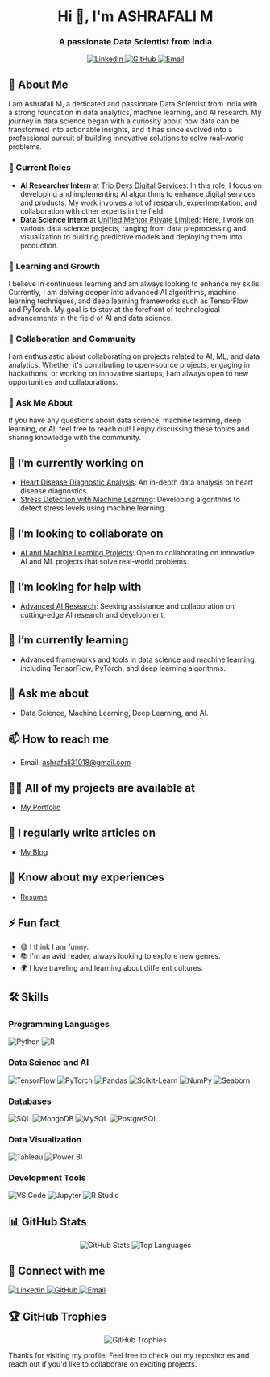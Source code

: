 <h1 align="center">Hi 👋, I'm ASHRAFALI M</h1>
<h3 align="center">A passionate Data Scientist from India</h3>

<p align="center">
  <a href="https://www.linkedin.com/in/ashrafali-m-769b25246" target="_blank">
    <img src="https://img.shields.io/badge/LinkedIn-ashrafali--m-blue" alt="LinkedIn">
  </a>
  <a href="https://github.com/ASHRAFALI-M" target="_blank">
    <img src="https://img.shields.io/badge/GitHub-ASHRAFALI--M-black" alt="GitHub">
  </a>
  <a href="mailto:ashrafali31018@gmail.com">
    <img src="https://img.shields.io/badge/Email-ashrafali31018@gmail.com-red" alt="Email">
  </a>
</p>

## 🌟 About Me

I am Ashrafali M, a dedicated and passionate Data Scientist from India with a strong foundation in data analytics, machine learning, and AI research. My journey in data science began with a curiosity about how data can be transformed into actionable insights, and it has since evolved into a professional pursuit of building innovative solutions to solve real-world problems.

### 🔭 Current Roles

- **AI Researcher Intern** at [Trio Devs Digital Services](#): In this role, I focus on developing and implementing AI algorithms to enhance digital services and products. My work involves a lot of research, experimentation, and collaboration with other experts in the field.
- **Data Science Intern** at [Unified Mentor Private Limited](#): Here, I work on various data science projects, ranging from data preprocessing and visualization to building predictive models and deploying them into production.

### 🌱 Learning and Growth

I believe in continuous learning and am always looking to enhance my skills. Currently, I am delving deeper into advanced AI algorithms, machine learning techniques, and deep learning frameworks such as TensorFlow and PyTorch. My goal is to stay at the forefront of technological advancements in the field of AI and data science.

### 👯 Collaboration and Community

I am enthusiastic about collaborating on projects related to AI, ML, and data analytics. Whether it's contributing to open-source projects, engaging in hackathons, or working on innovative startups, I am always open to new opportunities and collaborations.

### 💬 Ask Me About

If you have any questions about data science, machine learning, deep learning, or AI, feel free to reach out! I enjoy discussing these topics and sharing knowledge with the community.


## 🔭 I’m currently working on

- [Heart Disease Diagnostic Analysis](https://github.com/ASHRAFALI-M/-Machine-Learning-Projects/blob/main/ML_Heart_Disease.ipynb): An in-depth data analysis on heart disease diagnostics.
- [Stress Detection with Machine Learning](https://github.com/ASHRAFALI-M/-Machine-Learning-Projects/blob/main/ML_Stress%20Deduction%20with%20Machine%20Learning.ipynb): Developing algorithms to detect stress levels using machine learning.

## 👯 I’m looking to collaborate on

- [AI and Machine Learning Projects](#): Open to collaborating on innovative AI and ML projects that solve real-world problems.

## 🤝 I’m looking for help with

- [Advanced AI Research](#): Seeking assistance and collaboration on cutting-edge AI research and development.

## 🌱 I’m currently learning

- Advanced frameworks and tools in data science and machine learning, including TensorFlow, PyTorch, and deep learning algorithms.

## 💬 Ask me about

- Data Science, Machine Learning, Deep Learning, and AI.

## 📫 How to reach me

- Email: [ashrafali31018@gmail.com](mailto:ashrafali31018@gmail.com)

## 👨‍💻 All of my projects are available at

- [My Portfolio](https://github.com/ASHRAFALI-M?tab=repositories)

## 📝 I regularly write articles on

- [My Blog](https://medium.com/@ashrafali31018)

## 📄 Know about my experiences

- [Resume](https://drive.google.com/file/d/1vH4_XyEhNU6CyyYI-ni3yIyKF8pbMBb-/view?usp=sharing)

## ⚡ Fun fact

- 😅 I think I am funny.
- 📚 I'm an avid reader, always looking to explore new genres.
- 🌍 I love traveling and learning about different cultures.


## 🛠 Skills

### Programming Languages
![Python](https://img.shields.io/badge/-Python-3776AB?style=flat&logo=python&logoColor=white)
![R](https://img.shields.io/badge/-R-276DC3?style=flat&logo=r&logoColor=white)

### Data Science and AI
![TensorFlow](https://img.shields.io/badge/-TensorFlow-FF6F00?style=flat&logo=tensorflow&logoColor=white)
![PyTorch](https://img.shields.io/badge/-PyTorch-EE4C2C?style=flat&logo=pytorch&logoColor=white)
![Pandas](https://img.shields.io/badge/-Pandas-150458?style=flat&logo=pandas&logoColor=white)
![Scikit-Learn](https://img.shields.io/badge/-ScikitLearn-F7931E?style=flat&logo=scikit-learn&logoColor=white)
![NumPy](https://img.shields.io/badge/-NumPy-013243?style=flat&logo=numpy&logoColor=white)
![Seaborn](https://img.shields.io/badge/-Seaborn-3776AB?style=flat&logo=seaborn&logoColor=white)

### Databases
![SQL](https://img.shields.io/badge/-SQL-4479A1?style=flat&logo=sql&logoColor=white)
![MongoDB](https://img.shields.io/badge/-MongoDB-47A248?style=flat&logo=mongodb&logoColor=white)
![MySQL](https://img.shields.io/badge/-MySQL-4479A1?style=flat&logo=mysql&logoColor=white)
![PostgreSQL](https://img.shields.io/badge/-PostgreSQL-336791?style=flat&logo=postgresql&logoColor=white)

### Data Visualization
![Tableau](https://img.shields.io/badge/-Tableau-E97627?style=flat&logo=tableau&logoColor=white)
![Power BI](https://img.shields.io/badge/-PowerBI-F2C811?style=flat&logo=powerbi&logoColor=white)

### Development Tools
![VS Code](https://img.shields.io/badge/-VSCode-007ACC?style=flat&logo=visual-studio-code&logoColor=white)
![Jupyter](https://img.shields.io/badge/-Jupyter-F37626?style=flat&logo=jupyter&logoColor=white)
![R Studio](https://img.shields.io/badge/-RStudio-75AADB?style=flat&logo=rstudio&logoColor=white)

## 📊 GitHub Stats

<p align="center">
  <img src="https://github-readme-stats.vercel.app/api?username=ASHRAFALI-M&show_icons=true&theme=radical" alt="GitHub Stats">
  <img src="https://github-readme-stats.vercel.app/api/top-langs/?username=ASHRAFALI-M&layout=compact&theme=radical" alt="Top Languages">
</p>

## 🔗 Connect with me

<p align="left">
  <a href="https://www.linkedin.com/in/ashrafali-m-769b25246" target="_blank">
    <img src="https://img.shields.io/badge/LinkedIn-ashrafali--m-blue" alt="LinkedIn">
  </a>
  <a href="https://github.com/ASHRAFALI-M" target="_blank">
    <img src="https://img.shields.io/badge/GitHub-ASHRAFALI--M-black" alt="GitHub">
  </a>
  <a href="mailto:ashrafali31018@gmail.com">
    <img src="https://img.shields.io/badge/Email-ashrafali31018@gmail.com-red" alt="Email">
  </a>
</p>

## 🏆 GitHub Trophies

<p align="center">
  <img src="https://github-profile-trophy.vercel.app/?username=ASHRAFALI-M&theme=radical" alt="GitHub Trophies">
</p>


Thanks for visiting my profile! Feel free to check out my repositories and reach out if you'd like to collaborate on exciting projects.
